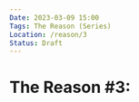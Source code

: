 ```yaml
---
Date: 2023-03-09 15:00
Tags: The Reason (Series)
Location: /reason/3
Status: Draft
---
```


# The Reason #3:
